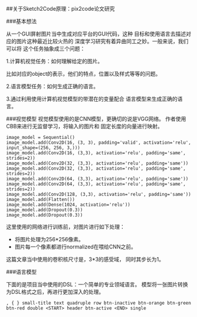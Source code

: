 ﻿##关于Sketch2Code原理：pix2code论文研究

###基本想法

从一个GUI屏射图片当中生成对应平台的GUI代码，这种
目标和使用语言去描述对应的图片这种最近比较火热的
深度学习研究有着异曲同工之妙。一般来说，我们可以将
这个任务抽象成三个问题：

1.计算机视觉任务：如何理解给定的图片。

比如对应的object的表示，他们的特点，位置以及样式等等的问题。

2.语言模型任务：如何生成正确的语言。

3.通过利用使用计算机视觉模型的带潜在的变量配合
语言模型来生成正确的语言。

###视觉模型
视觉模型使用的是CNN模型，更确切的说是VGG网络。
作者使用CBB来进行无监督学习，将输入的图片和
固定长度的向量进行映射。
```
image_model = Sequential()
image_model.add(Conv2D(16, (3, 3), padding='valid', activation='relu', input_shape=(256, 256, 3,)))
image_model.add(Conv2D(16, (3,3), activation='relu', padding='same', strides=2))
image_model.add(Conv2D(32, (3,3), activation='relu', padding='same'))
image_model.add(Conv2D(32, (3,3), activation='relu', padding='same', strides=2))
image_model.add(Conv2D(64, (3,3), activation='relu', padding='same'))
image_model.add(Conv2D(64, (3,3), activation='relu', padding='same', strides=2))
image_model.add(Conv2D(128, (3,3), activation='relu', padding='same'))
image_model.add(Flatten())
image_model.add(Dense(1024, activation='relu'))
image_model.add(Dropout(0.3))
image_model.add(Dropout(0.3))
```
这里使用的网络进行训练前，对图片进行如下处理：
* 将图片处理为256*256像素。
* 图片每一个像素都进行normalized在喂给CNN之前。

这篇文章当中使用的卷积核尺寸是，3*3的感受域，
同时其步长为1。


###语言模型

下面的是项目当中使用的DSL：一个简单的专业领域语言。
模型将一张图片转换为DSL格式之后，再进行更加深入的处理。
```
, { } small-title text quadruple row btn-inactive btn-orange btn-green btn-red double <START> header btn-active <END> single
```
